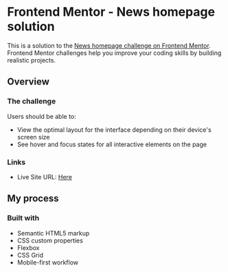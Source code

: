 # Frontend Mentor - News homepage solution

This is a solution to the [News homepage challenge on Frontend Mentor](https://www.frontendmentor.io/challenges/news-homepage-H6SWTa1MFl). Frontend Mentor challenges help you improve your coding skills by building realistic projects.

## Overview

### The challenge

Users should be able to:

- View the optimal layout for the interface depending on their device's screen size
- See hover and focus states for all interactive elements on the page

### Links

- Live Site URL: [Here](https://robertzelic.github.io/news-homepage)

## My process

### Built with

- Semantic HTML5 markup
- CSS custom properties
- Flexbox
- CSS Grid
- Mobile-first workflow

